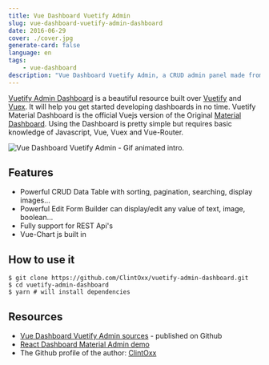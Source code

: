 ```yaml
---
title: Vue Dashboard Vuetify Admin
slug: vue-dashboard-vuetify-admin-dashboard
date: 2016-06-29
cover: ./cover.jpg
generate-card: false
language: en
tags:
    - vue-dashboard
description: "Vue Dashboard Vuetify Admin, a CRUD admin panel made from Vue js and Vuetify. The source code is published on Github."
---
```


[Vuetify Admin Dashboard](https://github.com/ClintOxx/vuetify-admin-dashboard) is a beautiful resource built over [Vuetify](https://vuetifyjs.com/en/) and [Vuex](https://vuex.vuejs.org/installation.html). It will help you get started developing dashboards in no time. 
Vuetify Material Dashboard is the official Vuejs version of the Original [Material Dashboard](https://www.creative-tim.com/product/material-dashboard). 
Using the Dashboard is pretty simple but requires basic knowledge of Javascript, Vue, Vuex and Vue-Router.

![Vue Dashboard Vuetify Admin - Gif animated intro.](https://github.com/ClintOxx/vuetify-admin-dashboard/raw/master/2019-04-05_22-31-17.gif)

## Features
 - Powerful CRUD Data Table with sorting, pagination, searching, display images...
 - Powerful Edit Form Builder can display/edit any value of text, image, boolean...
 - Fully support for REST Api's
 - Vue-Chart js built in

## How to use it

```
$ git clone https://github.com/ClintOxx/vuetify-admin-dashboard.git
$ cd vuetify-admin-dashboard
$ yarn # will install dependencies
```

## Resources

 - [Vue Dashboard Vuetify Admin sources](https://github.com/ClintOxx/vuetify-admin-dashboard) - published on Github
 - [React Dashboard Material Admin demo](https://clintoxx.github.io/vuetify-admin-dashboard/)
 - The Github profile of the author: [ClintOxx](https://github.com/ClintOxx)
 
 